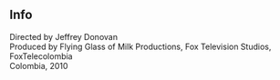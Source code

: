 ## Info

Directed by Jeffrey Donovan  
Produced by Flying Glass of Milk Productions, Fox Television Studios, FoxTelecolombia  
Colombia, 2010
